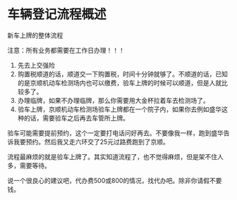 # 车辆登记流程概述

新车上牌的整体流程

注意：所有业务都需要在工作日办理！！！

1. 先去上交强险
2. 购置税顺道的话，顺道交一下购置税，时间十分钟就够了。不顺道的话，已知的是京顺机动车检测场内也可以缴费，验车上牌的时候可以顺道，但是人就比较多了。
3. 办理临牌，如果不办理临牌，那么你需要用大金杯拉着车去检测场了。
4. 验车上牌，京顺机动车检测场验车上牌都在一个院子内，如果你去例如盛华这种的话，需要验车之后再去车管所上牌。

验车可能需要提前预约，这个一定要打电话问好再去。不要像我一样，跑到盛华告诉我要预约。然后我又走六环交了25元过路费跑到了京顺。

流程最麻烦的就是验车上牌了。其实知道流程了，也不觉得麻烦，但是架不住人多，需要等待。

说一个很良心的建议吧，代办费500或800的情况，找代办吧。除非你请假不要钱。